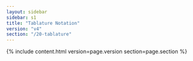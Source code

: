 ```yaml
---
layout: sidebar
sidebar: s1
title: "Tablature Notation"
version: "v4"
section: "/20-tablature"
---
```

{% include content.html version=page.version section=page.section %}